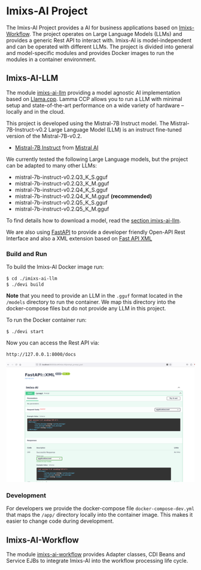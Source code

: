 # Imixs-AI Project

The Imixs-AI Project provides a AI for business applications based on [Imixs-Workflow](https://www.imixs.org).  The project operates on Large Language Models (LLMs) and provides a generic Rest API to interact with. Imixs-AI is model-independent and can be operated with different LLMs. 
The project is divided into general and model-specific modules and provides Docker images to run the modules in a container environment. 

## Imixs-AI-LLM 

The module [imixs-ai-llm](./imixs-ai-llama-cpp/README.md) providing a model agnostic AI implementation based on [Llama.cpp](https://github.com/ggerganov/llama.cpp). Lamma CCP allows you to run a LLM with minimal setup and state-of-the-art performance on a wide variety of hardware – locally and in the cloud. 

This project is developed using the Mistral-7B Instruct model. The Mistral-7B-Instruct-v0.2 Large Language Model (LLM) is an instruct fine-tuned version of the Mistral-7B-v0.2.

    
- [Mistral-7B Instruct](https://huggingface.co/TheBloke/Mistral-7B-Instruct-v0.2-GGUF) from [Mistral AI](https://mistral.ai)


We currently tested the following Large Language models, but the project can be adapted to many other LLMs:

 - mistral-7b-instruct-v0.2.Q3_K_S.gguf
 - mistral-7b-instruct-v0.2.Q3_K_M.gguf
 - mistral-7b-instruct-v0.2.Q4_K_S.gguf 
 - mistral-7b-instruct-v0.2.Q4_K_M.gguf **(recommended)**
 - mistral-7b-instruct-v0.2.Q5_K_S.gguf
 - mistral-7b-instruct-v0.2.Q5_K_M.gguf

To find details how to download a model, read the [section imixs-ai-llm](./imixs-ai-llama-cpp/README.md). 

We are also using [FastAPI](https://fastapi.tiangolo.com/) to provide a developer friendly Open-API Rest Interface and also a XML extension based on [Fast API XML](https://github.com/cercide/fastapi-xml)




### Build and Run

To build the Imixs-AI Docker image run:

    $ cd ./imixs-ai-llm
    $ ./devi build

**Note** that you need to provide an LLM in the `.gguf` format located in the  `/models` directory to run the container. We map this directory into the docker-compose files but do not provide any LLM in this project.


To run the Docker container run:

    $ ./devi start

Now you can access the Rest API via: 

    http://127.0.0.1:8000/docs

<img src="doc/images/rest-api-01.png" />    

### Development

For developers we provide the docker-compose file `docker-compose-dev.yml` that maps the `/app/` directory locally into the container image. This makes it easier to change code during development. 


## Imixs-AI-Workflow

The module [imixs-ai-workflow](./imixs-ai-workflow) provides Adapter classes, CDI Beans and Service EJBs to integrate Imixs-AI into the workflow processing life cycle.
